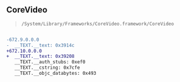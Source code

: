 ## CoreVideo

> `/System/Library/Frameworks/CoreVideo.framework/CoreVideo`

```diff

-672.9.0.0.0
-  __TEXT.__text: 0x3914c
+672.10.0.0.0
+  __TEXT.__text: 0x39208
   __TEXT.__auth_stubs: 0xef0
   __TEXT.__cstring: 0x7cfe
   __TEXT.__objc_databytes: 0x493

```
